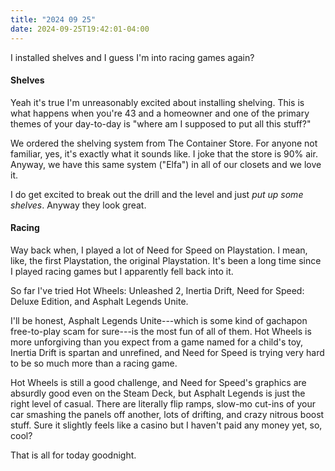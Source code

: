 ```yaml
---
title: "2024 09 25"
date: 2024-09-25T19:42:01-04:00
---
```


I installed shelves and I guess I'm into racing games again?

#### Shelves

Yeah it's true I'm unreasonably excited about installing shelving. This is what
happens when you're 43 and a homeowner and one of the primary themes of your
day-to-day is "where am I supposed to put all this stuff?"

We ordered the shelving system from The Container Store. For anyone not
familiar, yes, it's exactly what it sounds like. I joke that the store is 90%
air. Anyway, we have this same system ("Elfa") in all of our closets and we love
it.

I do get excited to break out the drill and the level and just *put up some
shelves*. Anyway they look great.

#### Racing

Way back when, I played a lot of Need for Speed on Playstation. I mean, like,
the first Playstation, the original Playstation. It's been a long time since I
played racing games but I apparently fell back into it.

So far I've tried Hot Wheels: Unleashed 2, Inertia Drift, Need for Speed: Deluxe
Edition, and Asphalt Legends Unite.

I'll be honest, Asphalt Legends Unite---which is some kind of gachapon
free-to-play scam for sure---is the most fun of all of them. Hot Wheels is more
unforgiving than you expect from a game named for a child's toy, Inertia Drift
is spartan and unrefined, and Need for Speed is trying very hard to be so much
more than a racing game.

Hot Wheels is still a good challenge, and Need for Speed's graphics are absurdly
good even on the Steam Deck, but Asphalt Legends is just the right level of
casual. There are literally flip ramps, slow-mo cut-ins of your car smashing the
panels off another, lots of drifting, and crazy nitrous boost stuff. Sure it
slightly feels like a casino but I haven't paid any money yet, so, cool?

That is all for today goodnight.
